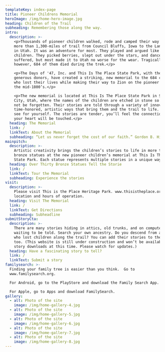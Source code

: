 ```yaml
---
templateKey: index-page
title: Pioneer Childrens Memorial
heroImage: /img/home-hero-image.jpg
heading: Children of the Trail
subheading: Remembering those along the way.
intro:
  description: >-
    <p>Thousands of pioneer children walked, rode and camped their way through
    more than 1,300-miles of trail from Council Bluffs, Iowa to the Land of Zion
    in Utah. It was an adventure for most. They played and argued like most
    children. They picked berries, slept out under the stars, and danced. Some
    suffered, but most made it to Utah no worse for the wear. Tragically,
    however, 684 of them died during the trek.</p>

    <p>The Days of '47, Inc. and This Is The Place State Park, with the help of
    generous donors, have created a striking, new memorial to the 684 children
    who lost their lives while making their way to Zion on the pioneer trail in
    the mid-1800’s.</p>

    <p>The new memorial is located at This Is The Place State Park in Salt Lake
    City, Utah, where the names of the children are etched in stone so they will
    not be forgotten. Their stories are told through a variety of innovative,
    time-honored, artistic ways that bring them and the trail to life. Come and
    see for yourself. The stories are tender, you’ll feel the connections and
    your heart will be touched.</p>
  heading: The Memorial
  link: /
  linkText: About the Memorial
  subheading: “Let us never forget the cost of our faith.” Gordon B. Hinckley
mainpitch:
  description: >-
    Artistic creativity brings the children’s stories to life in more than 47
    bronze statues at the new pioneer children’s memorial at This Is The Place
    State Park. Each statue represents multiple stories in a unique way.
  heading: Over Thirty Bronze Statues Tell the Storie
  link: /
  linkText: Tour the Memorial
  subheading: Experience the stories
visit:
  description: >-
    Please visit This is the Place Heritage Park. www.thisistheplace.org for
    location and hours of operation.
  heading: Visit The Memorial
  link: /
  linkText: Get Directions
  subheading: Subheadline
submitStoryCta:
  description: >-
    There are many stories hiding in attics, old trunks, and on computer drives
    waiting to be told. Search your own ancestry. Do you descend from ancestors
    who lost children along the trail? You can add their stories to the website
    too. (This website is still under construction and won’t be available for
    story downloads at this time. Please watch for updates.)
  heading: Have a fascinating story to tell?
  link: /
  linkText: Submit a story
familysearch: >-
  Finding your family tree is easier than you think.  Go to
  www.familysearch.org. 

  For Android, go to the PlayStore and download the Family Search App.  

  For Apple, go to Apps and download FamilySearch.
gallery:
  - alt: Photo of the site
    image: /img/home-gallery-4.jpg
  - alt: Photo of the site
    image: /img/home-gallery-5.jpg
  - alt: Photo of the site
    image: /img/home-gallery-6.jpg
  - alt: Photo of the site
    image: /img/home-gallery-7.jpg
  - alt: Photo of the site
    image: /img/home-gallery-8.jpg
---
```


